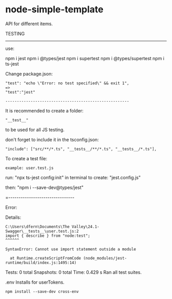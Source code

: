 # node-simple-template

API for different items.

TESTING

---

use:

npm i jest npm i @types/jest npm i supertest npm i @types/supertest npm i ts-jest

Change package.json:

    "test": "echo \"Error: no test specified\" && exit 1",
    =>
    "test":"jest"

    ------------------------------------------------------

It is recommended to create a folder:

    "__test__"

to be used for all JS testing.

don't forget to include it in the tsconfig.json:

    "include": ["src/**/*.ts", "__tests__/**/*.ts", "__tests__/*.ts"],

To create a test file:

    example: user.test.js

run: "npx ts-jest config:init" in terminal to create: "jest.config.js"

then: "npm i --save-dev@types/jest"

=--------------------------------

Error:

Details:

    C:\Users\dfern\Documents\The Valley\24.1-Swagger\__tests__\user.test.js:2
    import { describe } from "node:test";
    ^^^^^^

    SyntaxError: Cannot use import statement outside a module

      at Runtime.createScriptFromCode (node_modules/jest-runtime/build/index.js:1495:14)

Tests: 0 total Snapshots: 0 total Time: 0.429 s Ran all test suites.

.env Installs for userTokens.

    npm install --save-dev cross-env
